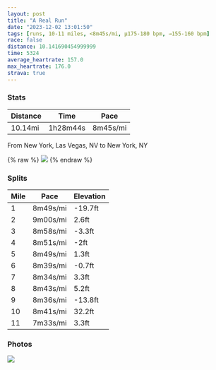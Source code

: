 ```yaml
---
layout: post
title: "A Real Run"
date: "2023-12-02 13:01:50"
tags: [runs, 10-11 miles, <8m45s/mi, μ175-180 bpm, →155-160 bpm]
race: false
distance: 10.141690454999999
time: 5324
average_heartrate: 157.0
max_heartrate: 176.0
strava: true
---
```


### Stats

| Distance | Time | Pace |
|----------|------|------|
|10.14mi|1h28m44s|8m45s/mi|

From New York, Las Vegas, NV to New York, NY

{% raw %}
<img src='https://maps.googleapis.com/maps/api/staticmap?maptype=roadmap&path=enc:wewwFjmsbMGlBa@lAAt@MTSbABh@r@nA?b@QhBD`ATp@x@~@HAoAjDQrADLvAl@d@z@]`BQ\Y`AOz@i@hAS`Ai@zA~AfAdAb@kCkA_@Ak@bAM@oD{By@u@iDkBw@m@wCwAu@s@qAe@kIgFaBoAo@mAA_CMa@q@mAeCqAoBgBo@]{@iAwAkAgAe@}@w@eCiA]]{@[k@m@c@UwA{A}@DsASsBkAc@KONEl@Sj@_@Ra@I}C_C_@]Wg@cCaBgDwBwAUyBeByBoA_As@cBSw@aAc@sAk@o@}Aa@s@]q@u@y@_Bo@s@OAcCmAwAiACHAIK?WLeA[YQ[c@wBa@wAgAkAk@wAc@cDaB}CwBsDoBeA}@}EaD_@Gq@k@}CcBkDoCoDoBg@Qc@_@wAq@wGeEyCwAcD}B_A}@yDuBeCiByBsAgEcC]a@mA{@cCiAoB_BmBkAqBeA{CkCqEmC}CaBsAkAc@MeCcBcFsCc@c@}DqCg@i@qFaDu@g@QWc@MaBqA{@y@oC{AeByAwAe@mFcDoAg@{EyC|FtCl@h@xD~A~@v@P?f@VvCtBnCvA`A`An@\bBbBtAt@bBpApCxAl@b@d@j@|A~@tAfAzDhChDdBdBfALR`Bz@xApAjDzB`FnC~@|@hDrBv@z@~BhAjAx@T@j@f@hCvAtDjCt@\bDvBfAhAzDfCjDlBtHxEtCxA~@t@|JxF`Ar@zE|CtAl@fDpBdD|BfBfAr@Nj@d@z@BbBx@X`@^L\X~BFTXb@Ff@`@r@Lb@ZLRvDtCj@l@~@|Ab@b@fAp@`@z@`@\f@J~@nAz@j@z@LpDfBT\rAj@d@d@^Lv@@`BjAf@PxA~@rAlAd@bAfAf@fBvAV@\WFm@Rk@d@S`@ZV`@p@\dBr@b@BBJzAVXNf@@h@VhBvAhAj@l@Nt@n@^LbAbAx@`@~AvArAzATd@TRz@b@dCvBLr@Q`BRp@`AhA`@Jz@~@bHnEPHPQX@jAl@vAjAtAt@hAtAvA~@d@NbDbCfE`CuAu@ISPmAl@{Ab@qB~AaEf@uBEU{A}@IQDmBh@oA@k@Nc@Be@VeAIQs@OSOAOFI_@c@HoDGa@Ym@T?`@RnARH_@aAk@OYW_AD}@&key=AIzaSyC1MId7bFpkLXNAaYhBSTb8jLyiSqzbDtM&size=800x800&markers=color:yellow|label:S|40.75628,-73.99654&markers=color:green|label:F|40.75629999999999,-73.99708999999996'>
{% endraw %}

### Splits

| Mile | Pace | Elevation |
|------|------|-----------|
|1|8m49s/mi|-19.7ft|
|2|9m00s/mi|2.6ft|
|3|8m58s/mi|-3.3ft|
|4|8m51s/mi|-2ft|
|5|8m49s/mi|1.3ft|
|6|8m39s/mi|-0.7ft|
|7|8m34s/mi|3.3ft|
|8|8m43s/mi|5.2ft|
|9|8m36s/mi|-13.8ft|
|10|8m41s/mi|32.2ft|
|11|7m33s/mi|3.3ft|

### Photos
<img src='https://dgtzuqphqg23d.cloudfront.net/2V0UGjebDtFsO9rn4vqPh_rfzvaHmkK4FBV86Q8DmiY-576x768.jpg'>
